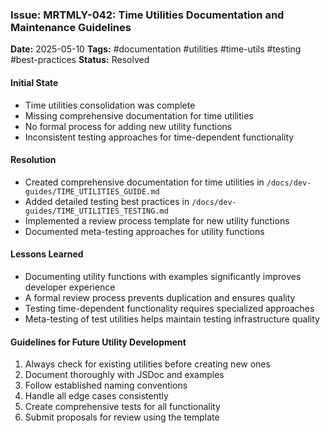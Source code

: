 ### Issue: MRTMLY-042: Time Utilities Documentation and Maintenance Guidelines
**Date:** 2025-05-10
**Tags:** #documentation #utilities #time-utils #testing #best-practices
**Status:** Resolved

#### Initial State
- Time utilities consolidation was complete
- Missing comprehensive documentation for time utilities
- No formal process for adding new utility functions
- Inconsistent testing approaches for time-dependent functionality

#### Resolution
- Created comprehensive documentation for time utilities in `/docs/dev-guides/TIME_UTILITIES_GUIDE.md`
- Added detailed testing best practices in `/docs/dev-guides/TIME_UTILITIES_TESTING.md`
- Implemented a review process template for new utility functions
- Documented meta-testing approaches for utility functions

#### Lessons Learned
- Documenting utility functions with examples significantly improves developer experience
- A formal review process prevents duplication and ensures quality
- Testing time-dependent functionality requires specialized approaches
- Meta-testing of test utilities helps maintain testing infrastructure quality

#### Guidelines for Future Utility Development
1. Always check for existing utilities before creating new ones
2. Document thoroughly with JSDoc and examples
3. Follow established naming conventions
4. Handle all edge cases consistently
5. Create comprehensive tests for all functionality
6. Submit proposals for review using the template
